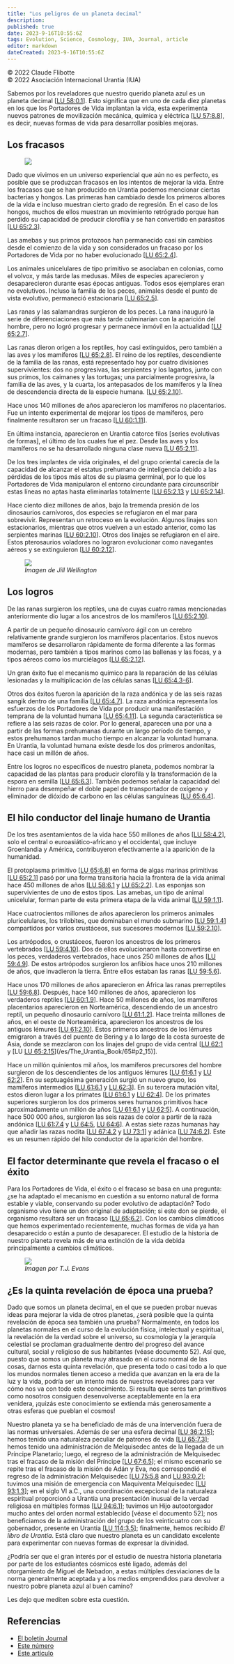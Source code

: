 ```yaml
---
title: "Los peligros de un planeta decimal"
description: 
published: true
date: 2023-9-16T10:55:6Z
tags: Evolution, Science, Cosmology, IUA, Journal, article
editor: markdown
dateCreated: 2023-9-16T10:55:6Z
---
```


<p class="v-card v-sheet theme--light grey lighten-3 px-2">© 2022 Claude Flibotte<br>© 2022 Asociación Internacional Urantia (IUA)</p>


Sabemos por los reveladores que nuestro querido planeta azul es un planeta decimal <a id="a36_77"></a>[[LU 58:0.1](/es/The_Urantia_Book/58#p0_1)]. Esto significa que en uno de cada diez planetas en los que los Portadores de Vida implantan la vida, esta experimenta nuevos patrones de movilización mecánica, química y eléctrica <a id="a36_274"></a>[[LU 57:8.8](/es/The_Urantia_Book/57#p8_8)], es decir, nuevas formas de vida para desarrollar posibles mejoras.

## Los fracasos

<figure id="Figure_1" class="image urantiapedia image-style-align-left">
<img src="/image/article/IUA_Journal/Claude-Flibotte-150x150.jpg">
</figure>

Dado que vivimos en un universo experiencial que aún no es perfecto, es posible que se produzcan fracasos en los intentos de mejorar la vida. Entre los fracasos que se han producido en Urantia podemos mencionar ciertas bacterias y hongos. Las primeras han cambiado desde los primeros albores de la vida e incluso muestran cierto grado de regresión. En el caso de los hongos, muchos de ellos muestran un movimiento retrógrado porque han perdido su capacidad de producir clorofila y se han convertido en parásitos <a id="a44_456"></a>[[LU 65:2.3](/es/The_Urantia_Book/65#p2_3)].

Las amebas y sus primos protozoos han permanecido casi sin cambios desde el comienzo de la vida y son considerados un fracaso por los Portadores de Vida por no haber evolucionado <a id="a46_169"></a>[[LU 65:2.4](/es/The_Urantia_Book/65#p2_4)].

Los animales unicelulares de tipo primitivo se asociaban en colonias, como el volvox, y más tarde las medusas. Miles de especies aparecieron y desaparecieron durante esas épocas antiguas. Todos esos ejemplares eran no evolutivos. Incluso la familia de los peces, animales desde el punto de vista evolutivo, permaneció estacionaria <a id="a48_322"></a>[[LU 65:2.5](/es/The_Urantia_Book/65#p2_5)].

Las ranas y las salamandras surgieron de los peces. La rana inauguró la serie de diferenciaciones que más tarde culminarían con la aparición del hombre, pero no logró progresar y permanece inmóvil en la actualidad <a id="a50_211"></a>[[LU 65:2.7](/es/The_Urantia_Book/65#p2_7)].

Las ranas dieron origen a los reptiles, hoy casi extinguidos, pero también a las aves y los mamíferos <a id="a52_81"></a>[[LU 65:2.8](/es/The_Urantia_Book/65#p2_8)]. El reino de los reptiles, descendiente de la familia de las ranas, está representado hoy por cuatro divisiones supervivientes: dos no progresivas, las serpientes y los lagartos, junto con sus primos, los caimanes y las tortugas; una parcialmente progresiva, la familia de las aves, y la cuarta, los antepasados de los mamíferos y la línea de descendencia directa de la especie humana. <a id="a52_464"></a>[[LU 65:2.10](/es/The_Urantia_Book/65#p2_10)].

Hace unos 140 millones de años aparecieron los mamíferos no placentarios. Fue un intento experimental de mejorar los tipos de mamíferos, pero finalmente resultaron ser un fracaso <a id="a54_181"></a>[[LU 60:1.11](/es/The_Urantia_Book/60#p1_11)].

En última instancia, aparecieron en Urantia catorce filos \[series evolutivas de formas\], el último de los cuales fue el pez. Desde las aves y los mamíferos no se ha desarrollado ninguna clase nueva <a id="a56_178"></a>[[LU 65:2.11](/es/The_Urantia_Book/65#p2_11)].

De los tres implantes de vida originales, el del grupo oriental carecía de la capacidad de alcanzar el estatus prehumano de inteligencia debido a las pérdidas de los tipos más altos de su plasma germinal, por lo que los Portadores de Vida manipularon el entorno circundante para circunscribir estas líneas no aptas hasta eliminarlas totalmente <a id="a58_313"></a>[[LU 65:2.13](/es/The_Urantia_Book/65#p2_13) y <a id="a58_362"></a>[LU 65:2.14](/es/The_Urantia_Book/65#p2_14)].

Hace ciento diez millones de años, bajo la tremenda presión de los dinosaurios carnívoros, dos especies se refugiaron en el mar para sobrevivir. Representan un retroceso en la evolución. Algunos linajes son estacionarios, mientras que otros vuelven a un estado anterior, como las serpientes marinas <a id="a60_272"></a>[[LU 60:2.10](/es/The_Urantia_Book/60#p2_10)]. Otros dos linajes se refugiaron en el aire. Estos pterosaurios voladores no lograron evolucionar como navegantes aéreos y se extinguieron <a id="a60_443"></a>[[LU 60:2.12](/es/The_Urantia_Book/60#p2_12)].

<figure id="Figure_2" class="image urantiapedia">
<img src="/image/article/IUA_Journal/frog-Jill-Wellington-706x470.jpg">
<figcaption><em>Imagen de Jill Wellington</em></figcaption>
</figure>


## Los logros

De las ranas surgieron los reptiles, una de cuyas cuatro ramas mencionadas anteriormente dio lugar a los ancestros de los mamíferos <a id="a70_114"></a>[[LU 65:2.10](/es/The_Urantia_Book/65#p2_10)].

A partir de un pequeño dinosaurio carnívoro ágil con un cerebro relativamente grande surgieron los mamíferos placentarios. Estos nuevos mamíferos se desarrollaron rápidamente de forma diferente a las formas modernas, pero también a tipos marinos como las ballenas y las focas, y a tipos aéreos como los murciélagos <a id="a72_270"></a>[[LU 65:2.12](/es/The_Urantia_Book/65#p2_12)].

Un gran éxito fue el mecanismo químico para la reparación de las células lesionadas y la multiplicación de las células sanas <a id="a74_115"></a>[[LU 65:4.3-6](/es/The_Urantia_Book/65#p4_3)].

Otros dos éxitos fueron la aparición de la raza andónica y de las seis razas sangik dentro de una familia <a id="a76_103"></a>[[LU 65:4.7](/es/The_Urantia_Book/65#p4_7)]. La raza andónica representa los esfuerzos de los Portadores de Vida por producir una manifestación temprana de la voluntad humana <a id="a76_261"></a>[[LU 65:4.11](/es/The_Urantia_Book/65#p4_11)]. La segunda característica se refiere a las seis razas de color. Por lo general, aparecen una por una a partir de las formas prehumanas durante un largo período de tiempo, y estos prehumanos tardan mucho tiempo en alcanzar la voluntad humana. En Urantia, la voluntad humana existe desde los dos primeros andonitas, hace casi un millón de años.

Entre los logros no específicos de nuestro planeta, podemos nombrar la capacidad de las plantas para producir clorofila y la transformación de la espora en semilla <a id="a78_160"></a>[[LU 65:6.3](/es/The_Urantia_Book/65#p6_3)]. También podemos señalar la capacidad del hierro para desempeñar el doble papel de transportador de oxígeno y eliminador de dióxido de carbono en las células sanguíneas <a id="a78_331"></a>[[LU 65:6.4](/es/The_Urantia_Book/65#p6_4)].

## El hilo conductor del linaje humano de Urantia

De los tres asentamientos de la vida hace 550 millones de años <a id="a82_55"></a>[[LU 58:4.2](/es/The_Urantia_Book/58#p4_2)], solo el central o euroasiático-africano y el occidental, que incluye Groenlandia y América, contribuyeron efectivamente a la aparición de la humanidad.

El protoplasma primitivo <a id="a84_24"></a>[[LU 65:6.8](/es/The_Urantia_Book/65#p6_8)] en forma de algas marinas primitivas <a id="a84_106"></a>[[LU 65:2.1](/es/The_Urantia_Book/65#p2_1)] pasó por una forma transitoria hacia la frontera de la vida animal hace 450 millones de años <a id="a84_240"></a>[[LU 58:6.1](/es/The_Urantia_Book/58#p6_1) y <a id="a84_287"></a>[LU 65:2.2](/es/The_Urantia_Book/65#p2_2)]. Las esponjas son supervivientes de uno de estos tipos. Las amebas, un tipo de animal unicelular, forman parte de esta primera etapa de la vida animal <a id="a84_461"></a>[[LU 59:1.1](/es/The_Urantia_Book/59#p1_1)].

Hace cuatrocientos millones de años aparecieron los primeros animales pluricelulares, los trilobites, que dominaban el mundo submarino <a id="a86_120"></a>[[LU 59:1.4](/es/The_Urantia_Book/59#p1_4)] compartidos por varios crustáceos, sus sucesores modernos <a id="a86_219"></a>[[LU 59:2.10](/es/The_Urantia_Book/59#p2_10)].

Los artrópodos, o crustáceos, fueron los ancestros de los primeros vertebrados <a id="a88_76"></a>[[LU 59:4.10](/es/The_Urantia_Book/59#p4_10)]. Dos de ellos evolucionaron hasta convertirse en los peces, verdaderos vertebrados, hace unos 250 millones de años <a id="a88_219"></a>[[LU 59:4.9](/es/The_Urantia_Book/59#p4_9)]. De estos artrópodos surgieron los anfibios hace unos 210 millones de años, que invadieron la tierra. Entre ellos estaban las ranas <a id="a88_381"></a>[[LU 59:5.6](/es/The_Urantia_Book/59#p5_6)].

Hace unos 170 millones de años aparecieron en África las ranas prerreptiles <a id="a90_68"></a>[[LU 59:6.8](/es/The_Urantia_Book/59#p6_8)]. Después, hace 140 millones de años, aparecieron los verdaderos reptiles <a id="a90_165"></a>[[LU 60:1.9](/es/The_Urantia_Book/60#p1_9)]. Hace 50 millones de años, los mamíferos placentarios aparecieron en Norteamérica, descendiendo de un ancestro reptil, un pequeño dinosaurio carnívoro <a id="a90_345"></a>[[LU 61:1.2](/es/The_Urantia_Book/61#p1_2)]. Hace treinta millones de años, en el oeste de Norteamérica, aparecieron los ancestros de los antiguos lémures <a id="a90_487"></a>[[LU 61:2.10](/es/The_Urantia_Book/61#p2_10)]. Estos primeros ancestros de los lémures emigraron a través del puente de Bering y a lo largo de la costa suroeste de Asia, donde se mezclaron con los linajes del grupo de vida central <a id="a90_706"></a>[[LU 62:1](/es/The_Urantia_Book/62#p1) y <a id="a90_749"></a>[LU [LU 65:2.15](/es/The_Urantia_Book/65#p2_15)](/es/The_Urantia_Book/65#p2_15)].

Hace un millón quinientos mil años, los mamíferos precursores del hombre surgieron de los descendientes de los antiguos lémures <a id="a92_126"></a>[[LU 61:6.1](/es/The_Urantia_Book/61#p6_1) y <a id="a92_173"></a>[LU 62:2](/es/The_Urantia_Book/62#p2)]. En su septuagésima generación surgió un nuevo grupo, los mamíferos intermedios <a id="a92_296"></a>[[LU 61:6.1](/es/The_Urantia_Book/61#p6_1) y <a id="a92_343"></a>[LU 62:3](/es/The_Urantia_Book/62#p3)]. En su tercera mutación vital, estos dieron lugar a los primates <a id="a92_446"></a>[[LU 61:6.1](/es/The_Urantia_Book/61#p6_1) y <a id="a92_493"></a>[LU 62:4](/es/The_Urantia_Book/62#p4)]. De los primates superiores surgieron los dos primeros seres humanos primitivos hace aproximadamente un millón de años <a id="a92_626"></a>[[LU 61:6.1](/es/The_Urantia_Book/61#p6_1) y <a id="a92_673"></a>[LU 62:5](/es/The_Urantia_Book/62#p5)]. A continuación, hace 500 000 años, surgieron las seis razas de color a partir de la raza andónica <a id="a92_790"></a>[[LU 61:7.4](/es/The_Urantia_Book/61#p7_4) y <a id="a92_837"></a>[LU 64:5](/es/The_Urantia_Book/64#p5), <a id="a92_876"></a>[LU 64:6](/es/The_Urantia_Book/64#p6)]. A estas siete razas humanas hay que añadir las razas nodita <a id="a92_968"></a>[[LU 67:4.2](/es/The_Urantia_Book/67#p4_2) y <a id="a92_1015"></a>[LU 73:1](/es/The_Urantia_Book/73#p1)] y adánica <a id="a92_1065"></a>[[LU 74:6.2](/es/The_Urantia_Book/74#p6_2)]. Este es un resumen rápido del hilo conductor de la aparición del hombre.

## El factor determinante que revela el fracaso o el éxito

Para los Portadores de Vida, el éxito o el fracaso se basa en una pregunta: ¿se ha adaptado el mecanismo en cuestión a su entorno natural de forma estable y viable, conservando su poder evolutivo de adaptación? Todo organismo vivo tiene un don original de adaptación; si este don se pierde, el organismo resultará ser un fracaso <a id="a96_345"></a>[[LU 65:6.2](/es/The_Urantia_Book/65#p6_2)]. Con los cambios climáticos que hemos experimentado recientemente, muchas formas de vida ya han desaparecido o están a punto de desaparecer. El estudio de la historia de nuestro planeta revela más de una extinción de la vida debida principalmente a cambios climáticos.

<figure id="Figure_3" class="image urantiapedia">
<img src="/image/article/IUA_Journal/homework-T.J.-Evans-706x471.jpg">
<figcaption><em>Imagen por T.J. Evans</em></figcaption>
</figure>



## ¿Es la quinta revelación de época una prueba?

Dado que somos un planeta decimal, en el que se pueden probar nuevas ideas para mejorar la vida de otros planetas, ¿será posible que la quinta revelación de época sea también una prueba? Normalmente, en todos los planetas normales en el curso de la evolución física, intelectual y espiritual, la revelación de la verdad sobre el universo, su cosmología y la jerarquía celestial se proclaman gradualmente dentro del progreso del avance cultural, social y religioso de sus habitantes (véase documento 52). Así que, puesto que somos un planeta muy atrasado en el curso normal de las cosas, darnos esta quinta revelación, que presenta todo o casi todo a lo que los mundos normales tienen acceso a medida que avanzan en la era de la luz y la vida, podría ser un intento más de nuestros reveladores para ver cómo nos va con todo este conocimiento. Si resulta que seres tan primitivos como nosotros consiguen desenvolverse aceptablemente en la era venidera, ¡quizás este conocimiento se extienda más generosamente a otras esferas que pueblan el cosmos!

Nuestro planeta ya se ha beneficiado de más de una intervención fuera de las normas universales. Además de ser una esfera decimal <a id="a109_132"></a>[[LU 36:2.15](/es/The_Urantia_Book/36#p2_15)]; hemos tenido una naturaleza peculiar de patrones de vida <a id="a109_226"></a>[[LU 65:7.3](/es/The_Urantia_Book/65#p7_3)]; hemos tenido una administración de Melquisedec antes de la llegada de un Príncipe Planetario; luego, el regreso de la administración de Melquisedec tras el fracaso de la misión del Príncipe <a id="a109_447"></a>[[LU 67:6.5](/es/The_Urantia_Book/67#p6_5)]; el mismo escenario se repite tras el fracaso de la misión de Adán y Eva, nos correspondió el regreso de la administración Melquisedec <a id="a109_641"></a>[[LU 75:5.8](/es/The_Urantia_Book/75#p5_8) and <a id="a109_688"></a>[LU 93:0.2](/es/The_Urantia_Book/93#p0_2)]; tuvimos una misión de emergencia con Maquiventa Melquisedec <a id="a109_788"></a>[[LU 93:1.3](/es/The_Urantia_Book/93#p1_3)]; en el siglo VI a.C., una coordinación excepcional de la naturaleza espiritual proporcionó a Urantia una presentación inusual de la verdad religiosa en múltiples formas [[LU 94:6.1](/es/The_Urantia_Book/94#p6_1)]; tuvimos un Hijo autootorgador mucho antes del orden normal establecido [véase el documento 52]; nos beneficiamos de la administración del grupo de los veinticuatro con su gobernador, presente en Urantia <a id="a109_1182"></a>[[LU 114:3.5](/es/The_Urantia_Book/114#p3_5)]; finalmente, hemos recibido _El libro de Urantia_. Está claro que nuestro planeta es un candidato excelente para experimentar con nuevas formas de expresar la divinidad.

¿Podría ser que el gran interés por el estudio de nuestra historia planetaria por parte de los estudiantes cósmicos esté ligado, además del otorgamiento de Miguel de Nebadon, a estas múltiples desviaciones de la norma generalmente aceptada y a los medios emprendidos para devolver a nuestro pobre planeta azul al buen camino?

Les dejo que mediten sobre esta cuestión.

## Referencias

- [El boletín Journal](https://urantia-association.org/journal-online-archives/)
- [Este número](https://urantia-association.org/newsletter/journal-mayo-2022/?lang=es)
- [Este artículo](https://urantia-association.org/los-peligros-de-un-planeta-decimal/?lang=es)

